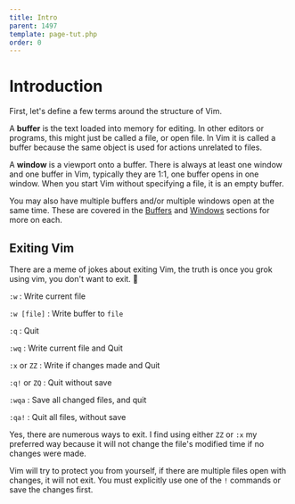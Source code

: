 ```yaml
---
title: Intro
parent: 1497
template: page-tut.php
order: 0
---
```


# Introduction

First, let's define a few terms around the structure of Vim.

A **buffer** is the text loaded into memory for editing. In other editors or programs, this might just be called a file, or open file. In Vim it is called a buffer because the same object is used for actions unrelated to files.

A **window** is a viewport onto a buffer. There is always at least one window and one buffer in Vim, typically they are 1:1, one buffer opens in one window. When you start Vim without specifying a file, it is an empty buffer.

You may also have multiple buffers and/or multiple windows open at the same time. These are covered in the [Buffers](/working-with-vim/buffers/) and [Windows](/working-with-vim/windows/) sections for more on each.

## Exiting Vim

There are a meme of jokes about exiting Vim, the truth is once you grok using vim, you don't want to exit. 🙂

`:w`
: Write current file

`:w [file]`
: Write buffer to `file`

`:q`
: Quit

`:wq`
: Write current file and Quit

`:x` or `ZZ`
: Write if changes made and Quit

`:q!` or `ZQ`
: Quit without save

`:wqa`
: Save all changed files, and quit

`:qa!`
: Quit all files, without save

Yes, there are numerous ways to exit. I find using either `ZZ` or `:x` my preferred way because it will not change the file's modified time if no changes were made.

Vim will try to protect you from yourself, if there are multiple files open with changes, it will not exit. You must explicitly use one of the `!` commands or save the changes first.

